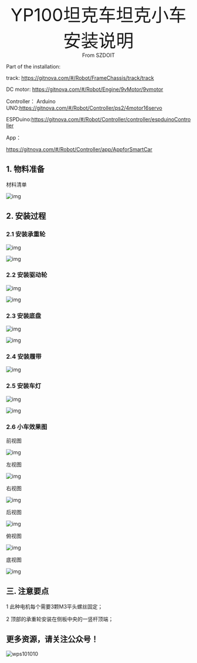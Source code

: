 <center><font size=10> YP100坦克车坦克小车安装说明</center></font>
<center> From SZDOIT</center>

Part of the installation:

track: https://gitnova.com/#/Robot/FrameChassis/track/track

DC motor: https://gitnova.com/#/Robot/Engine/9vMotor/9vmotor

Controller： Arduino UNO:https://gitnova.com/#/Robot/Controller/ps2/4motor16servo

ESPDuino:https://gitnova.com/#/Robot/Controller/controller/espduinoController

App：

https://gitnova.com/#/Robot/Controller/app/AppforSmartCar

## 1. 物料准备

材料清单

![img](wps1.jpg) 

 

## 2. 安装过程

### 2.1 安装承重轮

![img](wps2.jpg) 

![img](wps3.jpg) 

### 2.2 安装驱动轮

![img](wps4.jpg) 

![img](wps5.jpg) 

### 2.3 安装底盘

![img](wps6.jpg) 

![img](wps7.jpg) 

### 2.4 安装履带

![img](wps8.jpg) 

### 2.5 安装车灯

![img](wps9.jpg) 

![img](wps10.jpg) 

### 2.6 小车效果图

前视图

![img](wps11.jpg) 

左视图

![img](wps12.jpg) 

右视图

![img](wps13.jpg) 

后视图

![img](wps14.jpg) 

俯视图

![img](wps15.jpg) 

底视图

![img](wps16.jpg) 

## 三. 注意要点

1 此种电机每个需要3颗M3平头螺丝固定；

2 顶部的承重轮安装在侧板中央的一竖杆顶端；

 

## 更多资源，请关注公众号！

![wps101010](wps101010.png)